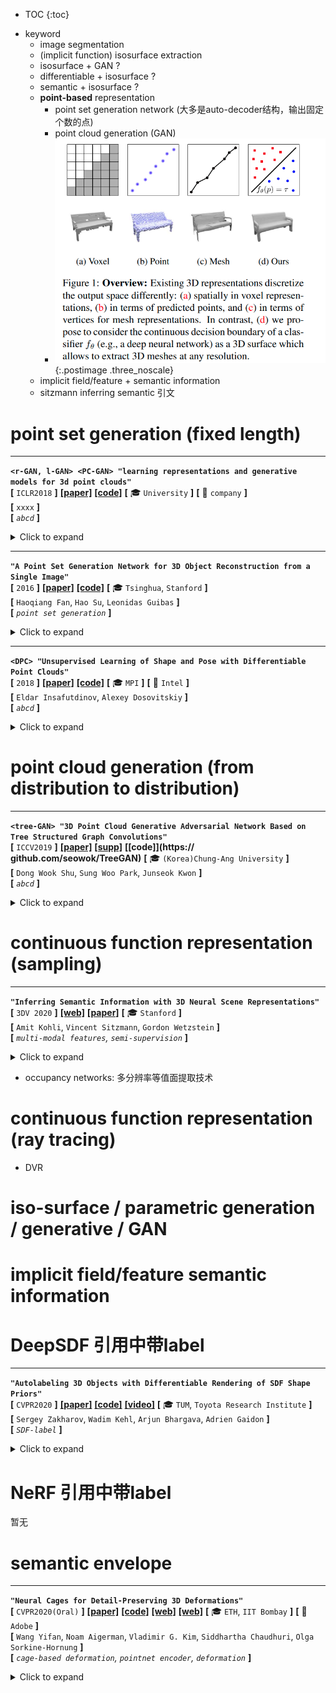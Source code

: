 * TOC
{:toc}

- keyword
  - image segmentation
  - (implicit function) isosurface extraction
  - isosurface + GAN ?
  - differentiable + isosurface ?
  - semantic + isosurface ?
  - **point-based** representation
    - point set generation network (大多是auto-decoder结构，输出固定个数的点)
    - point cloud generation (GAN)
    - ![image-20201203153023230](media/image-20201203153023230.png){:.postimage .three_noscale}
  - implicit field/feature + semantic information
  - sitzmann inferring semantic 引文

# point set generation (fixed length)

---

**`<r-GAN, l-GAN> <PC-GAN> "learning representations and generative models for 3d point clouds"`**  
**[** `ICLR2018` **]** **[[paper]](https://arxiv.org/pdf/1707.02392)** **[[code]](https://www.github.com)** **[** :mortar_board: `University` **]** **[** :office: `company` **]**  
**[**  `xxxx`  **]**  
**[** _`abcd`_ **]**  

<details markdown="1">
  <summary markdown="0">Click to expand</summary>

- 评价

  - 使用了全连接层；由于全连接层在生成有结构的数据时有困难，因此难以产生带有多样性的真实形状
- **Motivation**
- 主要构成
  - Raw point cloud GAN (r-GAN) 产生raw $2048 \times 3$ point set 输出
    - generator从高斯噪声vector产生 $2048 \times 3$ 点云集输出
    - discriminator使用正常的auto encoder，直接输入raw point cloud
  - Latent-space GAN (l-GAN)
    - 首先预训练一个pre-trained AE，然后generator和discriminator 都在这个pretrained AE的 bottle-neck variables 操作

</details>

---

**`"A Point Set Generation Network for 3D Object Reconstruction from a Single Image"`**  
**[** `2016` **]** **[[paper]](https://arxiv.org/pdf/1612.00603.pdf)** **[[code]](https://github.com/fanhqme/PointSetGeneration)** **[** :mortar_board: `Tsinghua`, `Stanford` **]**   
**[**  `Haoqiang Fan`, `Hao Su`, `Leonidas Guibas`  **]**  
**[** _`point set generation`_ **]**  

<details markdown="1">
  <summary markdown="0">Click to expand</summary>

- **Motivation**

</details>

---

**`<DPC> "Unsupervised Learning of Shape and Pose with Differentiable Point Clouds"`**  
**[** `2018` **]** **[[paper]](https://arxiv.org/pdf/1810.09381.pdf)** **[[code]](https://www.github.com)** **[** :mortar_board: `MPI` **]** **[** :office: `Intel` **]**  
**[**  `Eldar Insafutdinov`, `Alexey Dosovitskiy`  **]**  
**[** _`abcd`_ **]**  

<details markdown="1">
  <summary markdown="0">Click to expand</summary>

- **Motivation**
  - from unlabeled category-specific images to 3D shape + camera pose
  - 直接用MLP输出点云集

</details>

# point cloud generation (from distribution to distribution)

---

**`<tree-GAN> "3D Point Cloud Generative Adversarial Network Based on Tree Structured Graph Convolutions"`**  
**[** `ICCV2019` **]** **[[paper]](https://openaccess.thecvf.com/content_ICCV_2019/papers/Shu_3D_Point_Cloud_Generative_Adversarial_Network_Based_on_Tree_Structured_ICCV_2019_paper.pdf)** **[[supp]](https://openaccess.thecvf.com/content_ICCV_2019/supplemental/Shu_3D_Point_Cloud_ICCV_2019_supplemental.pdf)** **[[code]](https:// github.com/seowok/TreeGAN)** **[** :mortar_board: `(Korea)Chung-Ang University` **]**   
**[**  `Dong Wook Shu`, `Sung Woo Park`, `Junseok Kwon`  **]**  
**[** _`abcd`_ **]**  

<details markdown="1">
  <summary markdown="0">Click to expand</summary>

- **Motivation**
  - ![image-20201207194307508](media/image-20201207194307508.png){:.postimage .three_noscale}
  - tree结构的GCN![image-20201207194208941](media/image-20201207194208941.png){:.postimage .three_noscale}

[image-to-point cloud] Geometric adversarial loss for single-view 3D-object reconstruction

[point cloud-to-point cloud]  Point cloud auto-encoder via deep grid deformation.

GANS: 

[40] 使用图卷积+GAN；邻接矩阵的计算太复杂，要平方计算

</details>



# continuous function representation (sampling)


---

**`"Inferring Semantic Information with 3D Neural Scene Representations"`**  
**[** `3DV 2020` **]** **[[web]](https://www.computationalimaging.org/publications/semantic-srn/)** **[[paper]](https://arxiv.org/pdf/2003.12673.pdf)**  **[** :mortar_board: `Stanford` **]**  
**[**  `Amit Kohli`, `Vincent Sitzmann`, `Gordon Wetzstein`  **]**  
**[** _`multi-modal features`, `semi-supervision`_ **]**  

<details markdown="1">
  <summary markdown="0">Click to expand</summary>

- **Motivation**
  
  - 证明像SRN这样的隐式神经表征也可以包含多模态的信息：外观，形状，语义，*etc.*
- **OverView**
- 1. [训练] 正常的类别物体SRN预训练
    2. [训练] 固定SRN的参数和RGB neural renderer，在<u>已经固定</u>的SRN feature上利用少量的监督数据(如文中只用了30张语义标注好的RGB图片) 训练一个额外的语义分类器
    3. [测试] 单张RGB图片 ==**<u>and/or</u>**== 单张标注好的语义图片，提取code
       1. 注意这里的and/or：训练的时候RGB和语义监督信号都有，测试的时候只需要二者之一就足够，不一定全都要
    4. [测试] 利用第3步提取好的code在更多camera view下render出RGB和语义
  - ![image-20201203121856589](media/image-20201203121856589.png){:.postimage .three_noscale}

</details>

- occupancy networks: 多分辨率等值面提取技术

# continuous function representation (ray tracing)

- DVR

# iso-surface / parametric generation / generative / GAN



# implicit field/feature semantic information

# DeepSDF 引用中带label



---

**`"Autolabeling 3D Objects with Differentiable Rendering of SDF Shape Priors"`**  
**[** `CVPR2020` **]** **[[paper]](https://arxiv.org/pdf/1911.11288.pdf)** **[[code]](https://github.com/TRI-ML/sdflabel)** **[[video]](https://www.youtube.com/watch?v=Utzj-kfWHP4)** **[** :mortar_board: `TUM`, `Toyota Research Institute` **]**   
**[**  `Sergey Zakharov`, `Wadim Kehl`, `Arjun Bhargava`, `Adrien Gaidon`  **]**  
**[** _`SDF-label`_ **]**  

<details markdown="1">
  <summary markdown="0">Click to expand</summary>

- **Motivation**
  - 已有2D检测框+lidar 数据，为lidar数据做标注（9D cuboid）<br>![image-20201215122457755](media/image-20201215122457755.png){:.postimage .three_noscale}

</details>


# NeRF 引用中带label

暂无

# semantic envelope 

---

**`"Neural Cages for Detail-Preserving 3D Deformations"`**  
**[** `CVPR2020(Oral)` **]** **[[paper]](https://igl.ethz.ch/projects/neural-cage/06035.pdf)** **[[code]](https://github.com/yifita/deep_cage)** **[[web]](https://yifita.github.io/project/neural-shape/)** **[[web]](https://igl.ethz.ch/projects/neural-cage/)** **[** :mortar_board: `ETH`, `IIT Bombay` **]** **[** :office: `Adobe` **]**  
**[**  `Wang Yifan`, `Noam Aigerman`, `Vladimir G. Kim`, `Siddhartha Chaudhuri`, `Olga Sorkine-Hornung`  **]**  
**[** _`cage-based deformation`, `pointnet encoder`, `deformation`_ **]**  

<details markdown="1">
  <summary markdown="0">Click to expand</summary>

- **Motivation**
  - ![image-20201224095705974](media/image-20201224095705974.png){:.postimage .three_noscale}
  - ![image-20201224105352429](media/image-20201224105352429.png){:.postimage .three_noscale}
  - deformation一般都会有两组互相矛盾的目标函数
    - alignment with the target 和目标对齐
    - adhering to quality metrics 比如最小的扭曲，保留局部几何细节
  - 过去有一些手动的方法，但是往往局限于具体的表面
  - 过去也有一些神经网络-based方法，预测所有顶点的new positions
    - 但是由于神经网络难以捕捉、保留、产生高频的特征
  - 本篇通过借助一种传统的几何处理技术：`cage-based deformations` (CBD)，来circumvent上述问题
    - *Harmonic coordinates for character articulation, Pushkar Joshi et al., 2007*
    - *Mean value coordinates for closed triangular meshes. Tao Ju et al., 2005*
    - *Green coordinates. Yaron Lipman et al., 2008*
- **Overview**
  - 不直接变形surface，而是变形稀疏笼子；<br>surface上面的每个点都有笼子顶点的加权和表达，权重函数不变，通过变形笼子来变形surface<br>这样可以最大程度保留局部细节，相当于直接扭曲空间，而不是移动surface vertices![image-20201224090310673](media/image-20201224090310673.png){:.postimage .three_noscale}
- **results**
  - ![image-20201224111334294](media/image-20201224111334294.png){:.postimage .three_noscale}
  - deformation transfer
    - ![image-20201224111514751](media/image-20201224111514751.png){:.postimage .three_noscale}
- **cage-based deformations CBD**
  - **intuition**
    - instead of 单独变形表面上的那些点，CBD 直接 warp 整个surface 嵌入到的那个ambient space
  - CBD通过控制一个稀疏的triangle mesh: $cage \; \mathcal{C}$控制这个warping
    - 在给定一个cage后，ambient space中的任意一点$\boldsymbol{\rm p}\in\mathbb{R}^3$ 被一组`generalized barycentric coordinates` 编码，即通过cage顶点$\boldsymbol{\rm v}_j$的加权平均来表达：<br>$\boldsymbol{\rm p}=\sum \phi^{\mathcal{C}}_j(\boldsymbol{\rm p}) \boldsymbol{\rm v}_j$ <br>其中权重函数$\{ \phi^{\mathcal{C}}_j \}$ 依赖于$\boldsymbol{\rm p}$ 相对于cage 顶点$\{\boldsymbol{\rm v}_j\}$的相对位置
    - 通过简单地offset cage的顶点，然后再用pre-computed weights去计算ambient space中的任意一点新坐标$\boldsymbol{\rm v}_j'$，就可以实现变形<br>$\boldsymbol{\rm p}'=\underset {0 \leq j \lt \lvert V_{\mathcal{C}}\rvert }{\sum} \phi^{\mathcal{C}}_j(\boldsymbol{\rm p}) \boldsymbol{\rm v}_j'$<br>注意上式中的权重函数$\{ \phi^{\mathcal{C}}_j \}$还是之前计算好的，即权重函数不变，只有笼子顶点变了
  - attain weight functions
    - 过去CBD领域构造了很多规则来获取带有各种特殊属性的权重函数，比如补间、线性精度、平滑和最小的扭曲；
    - 本文选择了`mean value coordinates` (MVC) ，因为他们的方法补间属性很好，并且简洁、对source cage顶点和deformed cage顶点可微
- **learning**：如何改成learning based CBD
  - 目标是end-to-end pipeline，所以训练网络去预测source cage和target cage
  - cage-prediction model $\mathcal{N}_{\mathcal{C}}$：给定一个source shape$\mathcal{S}_{\mathcal{s}}$，预测它的cage $\mathcal{C}_{\mathcal{s}}$
    - $$ \mathcal{C}_{\mathcal{s}}=\mathcal{N}_{\mathcal{C}}(\mathcal{S}_{\mathcal{s}})+\mathcal{C}_0 $$
  - deformation-prediction model $\mathcal{N}_{d}$，预测从$\mathcal{C}_{\mathcal{S}}$的offset，来获得deformed cage
    - $$ \mathcal{C}_{\mathcal{s}\rightarrow t}=\mathcal{N}_{d}(\mathcal{S}_{t},\mathcal{S}_{\mathcal{s}})+\mathcal{C}_{\mathcal{s}} $$
  - source shape提输入点云的pointNet feature，decode预测source cage <br>source net的pointNet feature和target shape的pointNet feature拼一起，decode预测deformed cage<br>source cage通过MVC得到source shape的权重函数，然后用CBD变形得到deformed shape<br>![image-20201224114815289](media/image-20201224114815289.png){:.postimage .three_noscale}
- **losses**
  - 主要分三项
    - 最优化source cage，鼓励正的mean value coordinates；就是惩罚负的MVC坐标（相当于让surface一定在笼子里）
    - 最优化变形：衡量和目标对齐；就是chamfer distance
    - 最优化变形：衡量shape细节保留
  - shape细节保留
    - 来自Laplacian regularization 的灵感，让形状更平滑
    - 对于man-made shapes，使用两个额外的loss来学到这类人工制品的形状的先验
      - normal consistency：法向量一致性<br>保留平面元素，比如桌面<br>惩罚deformation后的PCA-normal<br>有效提升了感知的质量
      - 类似 *3DN: 3D deformation network. Wang et al. CVPR2019*，使用对称性loss：衡量形状和它在x=0平面的镜像的chamfer distance
      - ![image-20201224162354565](media/image-20201224162354565.png){:.postimage .three_noscale}

</details>


